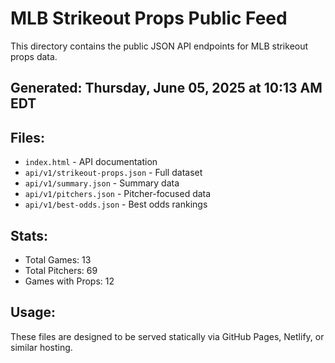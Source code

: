 # MLB Strikeout Props Public Feed

This directory contains the public JSON API endpoints for MLB strikeout props data.

## Generated: Thursday, June 05, 2025 at 10:13 AM EDT

## Files:
- `index.html` - API documentation
- `api/v1/strikeout-props.json` - Full dataset
- `api/v1/summary.json` - Summary data
- `api/v1/pitchers.json` - Pitcher-focused data  
- `api/v1/best-odds.json` - Best odds rankings

## Stats:
- Total Games: 13
- Total Pitchers: 69
- Games with Props: 12

## Usage:
These files are designed to be served statically via GitHub Pages, Netlify, or similar hosting.
